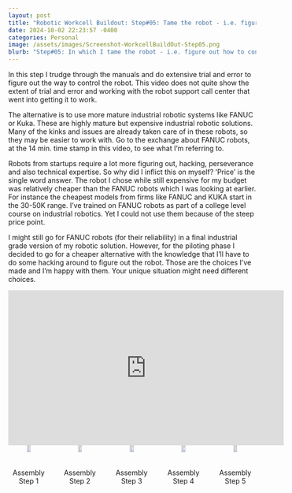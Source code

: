```yaml
---
layout: post
title: "Robotic Workcell Buildout: Step#05: Tame the robot - i.e. figure out how to make the robot dance to my tunes"
date: 2024-10-02 22:23:57 -0400
categories: Personal
image: /assets/images/Screenshot-WorkcellBuildOut-Step05.png
blurb: "Step#05: In which I tame the robot - i.e. figure out how to control the robot motions..."
---
```

In this step I trudge through the manuals and do extensive trial and error to figure out the way to control the robot. This video does not quite show the extent of trial and error and working with the robot support call center that went into getting it to work.

The alternative is to use more mature industrial robotic systems like FANUC or Kuka. These are highly mature but expensive industrial robotic solutions. Many of the kinks and issues are already taken care of in these robots, so they may be easier to work with. Go to the exchange about FANUC robots, at the 14 min. time stamp in this video, to see what I’m referring to.

Robots from startups require a lot more figuring out, hacking, perseverance and also technical expertise. So why did I inflict this on myself? ‘Price’ is the single word answer. The robot I chose while still expensive for my budget was relatively cheaper than the FANUC robots which I was looking at earlier. For instance the cheapest models from firms like FANUC and KUKA start in the 30-50K range. I’ve trained on FANUC robots as part of a college level course on industrial robotics. Yet I could not use them because of the steep price point.

I might still go for FANUC robots (for their reliability) in a final industrial grade version of my robotic solution. However, for the piloting phase I decided to go for a cheaper alternative with the knowledge that I’ll have to do some hacking around to figure out the robot. Those are the choices I’ve made and I’m happy with them. Your unique situation might need different choices.

<!-- Embed the YouTube video here -->
<div class="responsive-video">
<iframe width="560" height="315" src="https://www.youtube.com/embed/I38oKfu_7nI?si=kBC6A0czIj_lAlnx" title="YouTube video player" frameborder="0" allow="accelerometer; autoplay; clipboard-write; encrypted-media; gyroscope; picture-in-picture; web-share" referrerpolicy="strict-origin-when-cross-origin" allowfullscreen></iframe>
</div>

<!-- Placeholder images and video links -->
<div style="display: flex; justify-content: space-around; gap: 20px;">
  <div style="text-align: center;">
    <a href="https://www.youtube.com/embed/3eA-bqIa78I?si=SH5t6q5aga3LXWin" target="_blank">
      <img src="/imperfectrobotics/assets/images/Screenshot-WorkcellBuildOut-Step01.png" alt="Video 1" style="width: 30%;">    
    </a>
    <div>Assembly Step 1</div>
  </div>

  <div style="text-align: center;">
    <a href="https://www.youtube.com/embed/J6ypmclWYtI?si=Ii05huXiAeRsfDBM" target="_blank">
      <img src="/imperfectrobotics/assets/images/Screenshot-WorkcellBuildOut-Step02.png" alt="Video 2" style="width: 30%;">
    </a>
    <div>Assembly Step 2</div>
  </div>

  <div style="text-align: center;">
    <a href="https://www.youtube.com/embed/C5wmP4ESKaI?si=82XNa9LGL3L5Djz7" target="_blank">
      <img src="/imperfectrobotics/assets/images/Screenshot-WorkcellBuildOut-Step03.png" alt="Video 3" style="width: 30%;">
    </a>
    <div>Assembly Step 3</div>
  </div>

  <div style="text-align: center;">
    <a href="https://www.youtube.com/embed/5fhrYFDEsW8?si=_jvEGbxICICRkAt-" target="_blank">
      <img src="/imperfectrobotics/assets/images/Screenshot-WorkcellBuildOut-Step04.png" alt="Video 4" style="width: 30%;">
    </a>
    <div>Assembly Step 4</div>
  </div>

  <div style="text-align: center;">
    <a href="https://www.youtube.com/embed/I38oKfu_7nI?si=kBC6A0czIj_lAlnx" target="_blank">
      <img src="/imperfectrobotics/assets/images/Screenshot-WorkcellBuildOut-Step05.png" alt="Video 5" style="width: 30%;">
    </a>
    <div>Assembly Step 5</div>
  </div>
</div>
